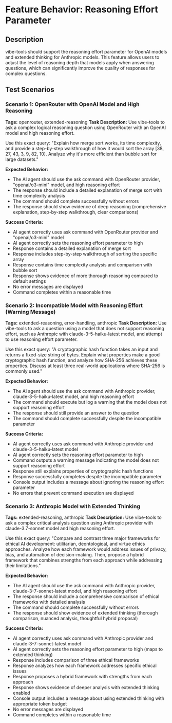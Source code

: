 # Feature Behavior: Reasoning Effort Parameter

## Description

vibe-tools should support the reasoning effort parameter for OpenAI models and extended thinking for Anthropic models. This feature allows users to adjust the level of reasoning depth that models apply when answering questions, which can significantly improve the quality of responses for complex questions.

## Test Scenarios

### Scenario 1: OpenRouter with OpenAI Model and High Reasoning

**Tags:** openrouter, extended-reasoning
**Task Description:**
Use vibe-tools to ask a complex logical reasoning question using OpenRouter with an OpenAI model and high reasoning effort.

Use this exact query: "Explain how merge sort works, its time complexity, and provide a step-by-step walkthrough of how it would sort the array [38, 27, 43, 3, 9, 82, 10]. Analyze why it's more efficient than bubble sort for large datasets."

**Expected Behavior:**

- The AI agent should use the ask command with OpenRouter provider, "openai/o3-mini" model, and high reasoning effort
- The response should include a detailed explanation of merge sort with time complexity analysis
- The command should complete successfully without errors
- The response should show evidence of deep reasoning (comprehensive explanation, step-by-step walkthrough, clear comparisons)

**Success Criteria:**

- AI agent correctly uses ask command with OpenRouter provider and "openai/o3-mini" model
- AI agent correctly sets the reasoning effort parameter to high
- Response contains a detailed explanation of merge sort
- Response includes step-by-step walkthrough of sorting the specific array
- Response contains time complexity analysis and comparison with bubble sort
- Response shows evidence of more thorough reasoning compared to default settings
- No error messages are displayed
- Command completes within a reasonable time

### Scenario 2: Incompatible Model with Reasoning Effort (Warning Message)

**Tags:** extended-reasoning, error-handling, anthropic
**Task Description:**
Use vibe-tools to ask a question using a model that does not support reasoning effort, such as Anthropic with claude-3-5-haiku-latest model, and attempt to use reasoning effort parameter.

Use this exact query: "A cryptographic hash function takes an input and returns a fixed-size string of bytes. Explain what properties make a good cryptographic hash function, and analyze how SHA-256 achieves these properties. Discuss at least three real-world applications where SHA-256 is commonly used."

**Expected Behavior:**

- The AI agent should use the ask command with Anthropic provider, claude-3-5-haiku-latest model, and high reasoning effort
- The command should execute but log a warning that the model does not support reasoning effort
- The response should still provide an answer to the question
- The command should complete successfully despite the incompatible parameter

**Success Criteria:**

- AI agent correctly uses ask command with Anthropic provider and claude-3-5-haiku-latest model
- AI agent correctly sets the reasoning effort parameter to high
- Command outputs a warning message indicating the model does not support reasoning effort
- Response still explains properties of cryptographic hash functions
- Response successfully completes despite the incompatible parameter
- Console output includes a message about ignoring the reasoning effort parameter
- No errors that prevent command execution are displayed

### Scenario 3: Anthropic Model with Extended Thinking

**Tags:** extended-reasoning, anthropic
**Task Description:**
Use vibe-tools to ask a complex critical analysis question using Anthropic provider with claude-3.7-sonnet model and high reasoning effort.

Use this exact query: "Compare and contrast three major frameworks for ethical AI development: utilitarian, deontological, and virtue ethics approaches. Analyze how each framework would address issues of privacy, bias, and automation of decision-making. Then, propose a hybrid framework that combines strengths from each approach while addressing their limitations."

**Expected Behavior:**

- The AI agent should use the ask command with Anthropic provider, claude-3-7-sonnet-latest model, and high reasoning effort
- The response should include a comprehensive comparison of ethical frameworks with detailed analysis
- The command should complete successfully without errors
- The response should show evidence of extended thinking (thorough comparison, nuanced analysis, thoughtful hybrid proposal)

**Success Criteria:**

- AI agent correctly uses ask command with Anthropic provider and claude-3-7-sonnet-latest model
- AI agent correctly sets the reasoning effort parameter to high (maps to extended thinking)
- Response includes comparison of three ethical frameworks
- Response analyzes how each framework addresses specific ethical issues
- Response proposes a hybrid framework with strengths from each approach
- Response shows evidence of deeper analysis with extended thinking enabled
- Console output includes a message about using extended thinking with appropriate token budget
- No error messages are displayed
- Command completes within a reasonable time
